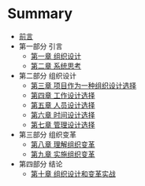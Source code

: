 # Summary

* [前言](README.md)
* 第一部分 引言
   * [第一章 组织设计](Chapter1/OrganizationalDesign.md)
   * [第二章 系统思考](Chapter2/SystemsThinking.md)
* 第二部分 组织设计
   * [第三章 项⽬作为⼀种组织设计选择](Chapter3/ProjectAsAnOrganizationalDesignChoice.md)
   * [第四章 工作设计选择](Chapter4/WorkDesignChoices.md)
   * [第五章 人员设计选择](Chapter5/PeopleDesignChoices.md)
   * [第六章 时间设计选择](Chapter6/TimeDesignChoices.md)
   * [第七章 管理设计选择](Chapter7/ManagementDesignChoices.md)
* 第三部分 组织变革
   * [第八章 理解组织变革](Chapter8/UnderstandOrganizationalChange.md)
   * [第九章 实施组织变革](Chapter9/ImplementOrganizationalChange.md)
* 第四部分 结论
   * [第十章 组织设计和变革实战](Chapter10/OrganizationalDesignAndChangeInTheField.md)
